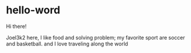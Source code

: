 # hello-word

Hi there!

Joel3k2 here, I like food and solving problem;
my favorite sport are soccer and basketball.
and I love traveling along the world
